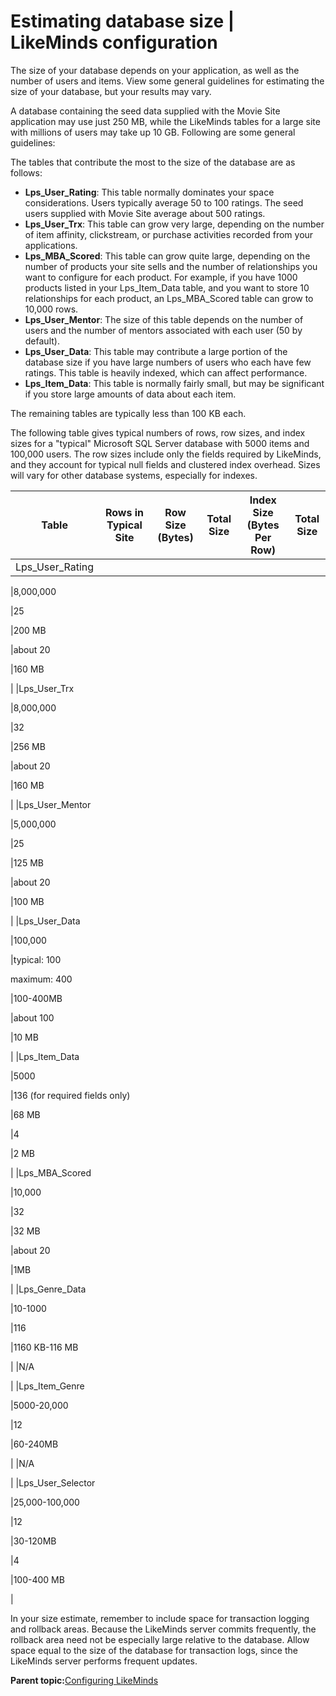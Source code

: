 # Estimating database size \| LikeMinds configuration

The size of your database depends on your application, as well as the number of users and items. View some general guidelines for estimating the size of your database, but your results may vary.

A database containing the seed data supplied with the Movie Site application may use just 250 MB, while the LikeMinds tables for a large site with millions of users may take up 10 GB. Following are some general guidelines:

The tables that contribute the most to the size of the database are as follows:

-   **Lps\_User\_Rating**: This table normally dominates your space considerations. Users typically average 50 to 100 ratings. The seed users supplied with Movie Site average about 500 ratings.
-   **Lps\_User\_Trx**: This table can grow very large, depending on the number of item affinity, clickstream, or purchase activities recorded from your applications.
-   **Lps\_MBA\_Scored**: This table can grow quite large, depending on the number of products your site sells and the number of relationships you want to configure for each product. For example, if you have 1000 products listed in your Lps\_Item\_Data table, and you want to store 10 relationships for each product, an Lps\_MBA\_Scored table can grow to 10,000 rows.
-   **Lps\_User\_Mentor**: The size of this table depends on the number of users and the number of mentors associated with each user \(50 by default\).
-   **Lps\_User\_Data**: This table may contribute a large portion of the database size if you have large numbers of users who each have few ratings. This table is heavily indexed, which can affect performance.
-   **Lps\_Item\_Data**: This table is normally fairly small, but may be significant if you store large amounts of data about each item.

The remaining tables are typically less than 100 KB each.

The following table gives typical numbers of rows, row sizes, and index sizes for a "typical" Microsoft SQL Server database with 5000 items and 100,000 users. The row sizes include only the fields required by LikeMinds, and they account for typical null fields and clustered index overhead. Sizes will vary for other database systems, especially for indexes.

|Table|Rows in Typical Site|Row Size \(Bytes\)|Total Size|Index Size \(Bytes Per Row\)|Total Size|
|-----|--------------------|------------------|----------|----------------------------|----------|
|Lps\_User\_Rating

|8,000,000

|25

|200 MB

|about 20

|160 MB

|
|Lps\_User\_Trx

|8,000,000

|32

|256 MB

|about 20

|160 MB

|
|Lps\_User\_Mentor

|5,000,000

|25

|125 MB

|about 20

|100 MB

|
|Lps\_User\_Data

|100,000

|typical: 100

 maximum: 400

|100-400MB

|about 100

|10 MB

|
|Lps\_Item\_Data

|5000

|136 \(for required fields only\)

|68 MB

|4

|2 MB

|
|Lps\_MBA\_Scored

|10,000

|32

|32 MB

|about 20

|1MB

|
|Lps\_Genre\_Data

|10-1000

|116

|1160 KB-116 MB

| |N/A

|
|Lps\_Item\_Genre

|5000-20,000

|12

|60-240MB

| |N/A

|
|Lps\_User\_Selector

|25,000-100,000

|12

|30-120MB

|4

|100-400 MB

|

In your size estimate, remember to include space for transaction logging and rollback areas. Because the LikeMinds server commits frequently, the rollback area need not be especially large relative to the database. Allow space equal to the size of the database for transaction logs, since the LikeMinds server performs frequent updates.

**Parent topic:**[Configuring LikeMinds](../pzn/pzn_configure_likemind_servers.md)

